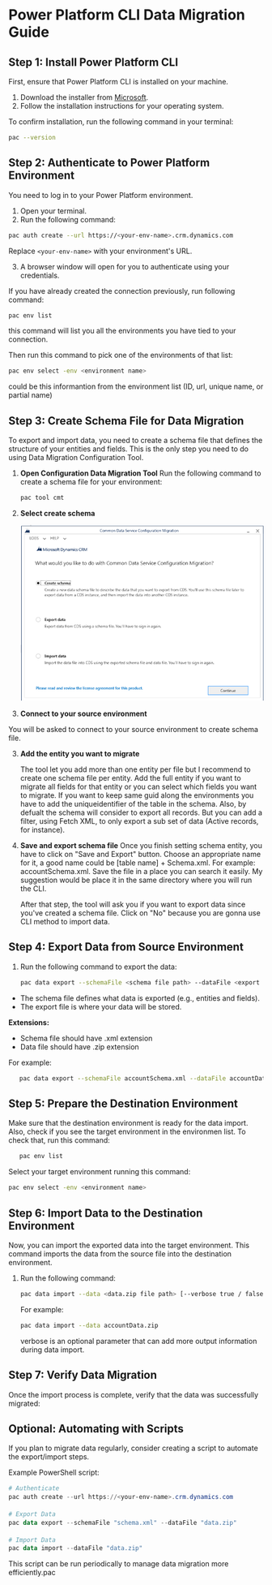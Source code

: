 
# Power Platform CLI Data Migration Guide

## Step 1: Install Power Platform CLI
First, ensure that Power Platform CLI is installed on your machine.

1. Download the installer from [Microsoft](https://aka.ms/PowerPlatformCli).
2. Follow the installation instructions for your operating system.

To confirm installation, run the following command in your terminal:
```bash
pac --version
```

## Step 2: Authenticate to Power Platform Environment
You need to log in to your Power Platform environment.

1. Open your terminal.
2. Run the following command:
```bash
pac auth create --url https://<your-env-name>.crm.dynamics.com
```
Replace `<your-env-name>` with your environment's URL.

3. A browser window will open for you to authenticate using your credentials.

If you have already created the connection previously, run following command:
```bash
pac env list
```
this command will list you all the environments you have tied to your connection.

Then run this command to pick one of the environments of that list:
```bash
pac env select -env <environment name>
```
<environment name> could be this informantion from the environment list (ID, url, unique name, or partial name)

## Step 3: Create Schema File for Data Migration

To export and import data, you need to create a schema file that defines the structure of your entities and fields. This is the only step you need to do using Data Migration Configuration Tool.

1. **Open Configuration Data Migration Tool**
   Run the following command to create a schema file for your environment:
   ```bash
   pac tool cmt
   ```

2. **Select create schema**
   
   ![Select Create Schema](Doc\DataMigrationTool\1-CreateSchema.png)

3. **Connect to your source environment**

You will be asked to connect to your source environment to create schema file.

3. **Add the entity you want to migrate**
   
   The tool let you add more than one entity per file but I recommend to create one schema file per entity. Add the full entity if you want to migrate all fields for that entity or you can select which fields you want to migrate. 
   If you want to keep same guid along the environments you have to add the uniqueidentifier of the table in the schema. Also, by defualt the schema will consider to export all records. But you can add a filter, using Fetch XML, to only export a sub set of data (Active records, for instance).

4. **Save and export schema file**
   Once you finish setting schema entity, you have to click on "Save and Export" button. Choose an appropriate name for it, a good name could be [table name] + Schema.xml. For example: accountSchema.xml. Save the file in a place you can search it easily. My suggestion would be place it in the same directory where you will run the CLI.

   After that step, the tool will ask you if you want to export data since you've created a schema file. Click on "No" because you are gonna use CLI method to import data.

## Step 4: Export Data from Source Environment

1. Run the following command to export the data:
   ```bash
   pac data export --schemaFile <schema file path> --dataFile <export file path>
   ```

- The schema file defines what data is exported (e.g., entities and fields).
- The export file is where your data will be stored.

**Extensions:**
- Schema file should have .xml extension
- Data file should have .zip extension

For example:
```bash
   pac data export --schemaFile accountSchema.xml --dataFile accountData.zip
   ```

## Step 5: Prepare the Destination Environment
Make sure that the destination environment is ready for the data import. Also, check if you see the target environment in the environmen list. To check that, run this command:
```bash
   pac env list
   ```
Select your target environment running this command:
```bash
pac env select -env <environment name>
```

## Step 6: Import Data to the Destination Environment
Now, you can import the exported data into the target environment. This command imports the data from the source file into the destination environment.

1. Run the following command:
   ```bash
   pac data import --data <data.zip file path> [--verbose true / false]
   ```
   For example:
   ```bash
   pac data import --data accountData.zip
   ```
   verbose is an optional parameter that can add more output information during data import.


## Step 7: Verify Data Migration
Once the import process is complete, verify that the data was successfully migrated:

## Optional: Automating with Scripts
If you plan to migrate data regularly, consider creating a script to automate the export/import steps.

Example PowerShell script:
```powershell
# Authenticate
pac auth create --url https://<your-env-name>.crm.dynamics.com

# Export Data
pac data export --schemaFile "schema.xml" --dataFile "data.zip"

# Import Data
pac data import --dataFile "data.zip"
```

This script can be run periodically to manage data migration more efficiently.pac